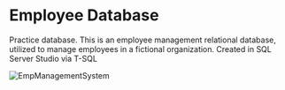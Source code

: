 # Employee Database

Practice database. This is an employee management relational database, utilized to manage employees in a fictional organization. Created in SQL Server Studio via T-SQL

![EmpManagementSystem](https://user-images.githubusercontent.com/31832166/178149429-fca86f35-6a51-4c7f-98f5-0582021d549a.png)
